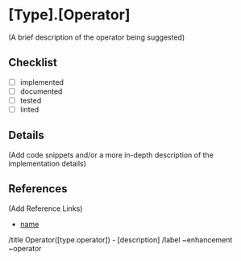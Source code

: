 # [Type].[Operator]

(A brief description of the operator being suggested)

## Checklist

- [ ] implemented
- [ ] documented
- [ ] tested
- [ ] linted

## Details

(Add code snippets and/or a more in-depth description of the implementation details)

## References

(Add Reference Links)

 - [name](href)

/title Operator([type.operator]) - [description]
/label ~enhancement ~operator
